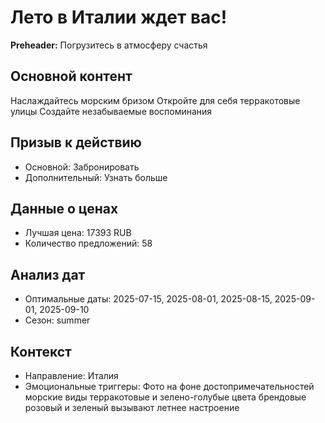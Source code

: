 # Лето в Италии ждет вас!

**Preheader:** Погрузитесь в атмосферу счастья

## Основной контент

Наслаждайтесь морским бризом
Откройте для себя терракотовые улицы
Создайте незабываемые воспоминания

## Призыв к действию

- Основной: Забронировать
- Дополнительный: Узнать больше

## Данные о ценах

- Лучшая цена: 17393 RUB
- Количество предложений: 58

## Анализ дат

- Оптимальные даты: 2025-07-15, 2025-08-01, 2025-08-15, 2025-09-01, 2025-09-10
- Сезон: summer

## Контекст

- Направление: Италия
- Эмоциональные триггеры: Фото на фоне достопримечательностей морские виды терракотовые и зелено-голубые цвета брендовые розовый и зеленый вызывают летнее настроение
